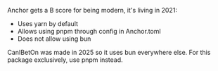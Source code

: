 Anchor gets a B score for being modern, it's living in 2021:

- Uses yarn by default
- Allows using pnpm through config in Anchor.toml
- Does not allow using bun

CanIBetOn was made in 2025 so it uses bun everywhere else. For this package exclusively, use pnpm instead.

